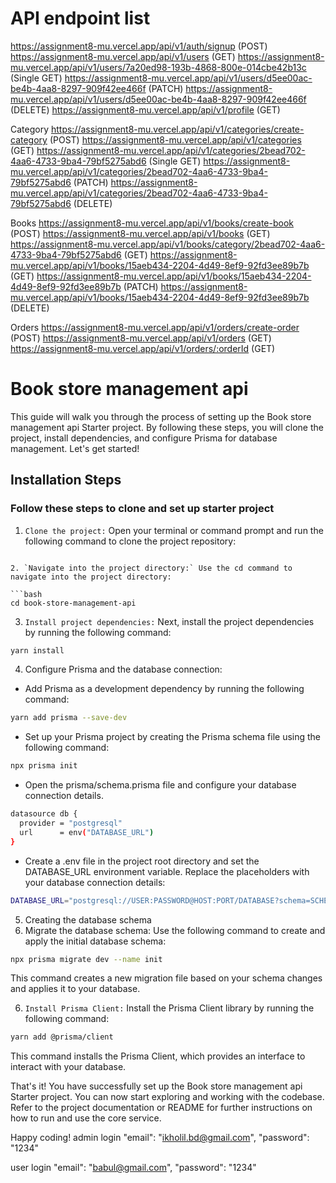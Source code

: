 
# API endpoint list

<https://assignment8-mu.vercel.app/api/v1/auth/signup> (POST)
<https://assignment8-mu.vercel.app/api/v1/users> (GET)
<https://assignment8-mu.vercel.app/api/v1/users/7a20ed98-193b-4868-800e-014cbe42b13c> (Single GET)
<https://assignment8-mu.vercel.app/api/v1/users/d5ee00ac-be4b-4aa8-8297-909f42ee466f> (PATCH)
<https://assignment8-mu.vercel.app/api/v1/users/d5ee00ac-be4b-4aa8-8297-909f42ee466f> (DELETE)
<https://assignment8-mu.vercel.app/api/v1/profile> (GET)

Category
<https://assignment8-mu.vercel.app/api/v1/categories/create-category> (POST)
<https://assignment8-mu.vercel.app/api/v1/categories> (GET)
<https://assignment8-mu.vercel.app/api/v1/categories/2bead702-4aa6-4733-9ba4-79bf5275abd6> (Single GET)
<https://assignment8-mu.vercel.app/api/v1/categories/2bead702-4aa6-4733-9ba4-79bf5275abd6> (PATCH)
<https://assignment8-mu.vercel.app/api/v1/categories/2bead702-4aa6-4733-9ba4-79bf5275abd6> (DELETE)

Books
<https://assignment8-mu.vercel.app/api/v1/books/create-book> (POST)
<https://assignment8-mu.vercel.app/api/v1/books> (GET)
<https://assignment8-mu.vercel.app/api/v1/books/category/2bead702-4aa6-4733-9ba4-79bf5275abd6> (GET)
<https://assignment8-mu.vercel.app/api/v1/books/15aeb434-2204-4d49-8ef9-92fd3ee89b7b> (GET)
<https://assignment8-mu.vercel.app/api/v1/books/15aeb434-2204-4d49-8ef9-92fd3ee89b7b> (PATCH)
<https://assignment8-mu.vercel.app/api/v1/books/15aeb434-2204-4d49-8ef9-92fd3ee89b7b> (DELETE)

Orders
<https://assignment8-mu.vercel.app/api/v1/orders/create-order> (POST)
<https://assignment8-mu.vercel.app/api/v1/orders> (GET)
<https://assignment8-mu.vercel.app/api/v1/orders/:orderId> (GET)

# Book store management api

This guide will walk you through the process of setting up the Book store management api Starter project. By following these steps, you will clone the project, install dependencies, and configure Prisma for database management. Let's get started!

## Installation Steps

### Follow these steps to clone and set up starter project

1. `Clone the project:` Open your terminal or command prompt and run the following command to clone the project repository:

```

2. `Navigate into the project directory:` Use the cd command to navigate into the project directory:

```bash
cd book-store-management-api
```

3. `Install project dependencies:` Next, install the project dependencies by running the following command:

```bash
yarn install
```

4. Configure Prisma and the database connection:

- Add Prisma as a development dependency by running the following command:

```bash
yarn add prisma --save-dev
```

- Set up your Prisma project by creating the Prisma schema file using the following command:

```bash
npx prisma init
```

- Open the prisma/schema.prisma file and configure your database connection details.

```bash
datasource db {
  provider = "postgresql"
  url      = env("DATABASE_URL")
}
```

- Create a .env file in the project root directory and set the DATABASE_URL environment variable. Replace the placeholders with your database connection details:

```bash
DATABASE_URL="postgresql://USER:PASSWORD@HOST:PORT/DATABASE?schema=SCHEMA"
```

5. Creating the database schema
6. Migrate the database schema: Use the following command to create and apply the initial database schema:

```bash
npx prisma migrate dev --name init
```

This command creates a new migration file based on your schema changes and applies it to your database.

6. `Install Prisma Client:` Install the Prisma Client library by running the following command:

```bash
yarn add @prisma/client
```

This command installs the Prisma Client, which provides an interface to interact with your database.

That's it! You have successfully set up the Book store management api Starter project. You can now start exploring and working with the codebase. Refer to the project documentation or README for further instructions on how to run and use the core service.

Happy coding!
admin login
"email": "<ikholil.bd@gmail.com>",
"password": "1234"

user login
"email": "<babul@gmail.com>",
"password": "1234"
